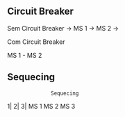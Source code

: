 ## Circuit Breaker

Sem Circuit Breaker
      ->
MS 1  ->  MS 2
      ->

Com Circuit Breaker

MS 1 - MS 2

## Sequecing

                  Sequecing
  1|                  2|                    3|
MS 1                MS 2                  MS 3

